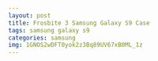 ```yaml
---
layout: post
title: Frosbite 3 Samsung Galaxy S9 Case
tags: samsung galaxy s9
categories: samsung
img: 1GNOS2wDFT0yok2z3Bq89UV67xB0ML_1z
---
```


